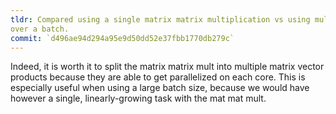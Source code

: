```yaml
---
tldr: Compared using a single matrix matrix multiplication vs using multiple matrix vector products
over a batch.
commit: `d496ae94d294a95e9d50dd52e37fbb1770db279c`
---
```


Indeed, it is worth it to split the matrix matrix mult into multiple matrix vector products because
they are able to get parallelized on each core. This is especially useful when using a large batch
size, because we would have however a single, linearly-growing task with the mat mat mult.
